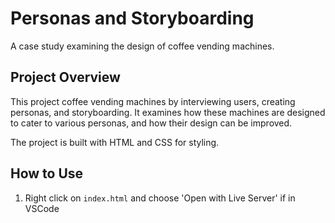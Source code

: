 # Personas and Storyboarding

A case study examining the design of coffee vending machines.

## Project Overview

This project coffee vending machines by interviewing users, creating personas, and storyboarding. It examines how these machines are designed to cater to various personas, and how their design can be improved.

The project is built with HTML and CSS for styling.

## How to Use

1. Right click on `index.html` and choose 'Open with Live Server' if in VSCode
